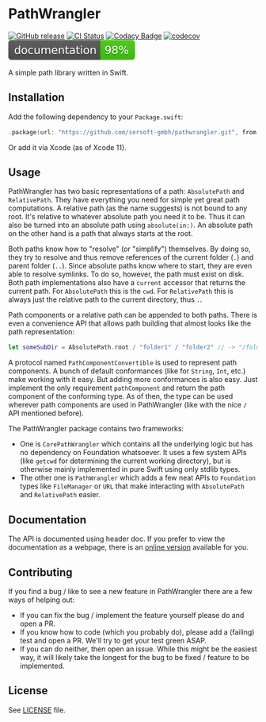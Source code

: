 # PathWrangler

[![GitHub release](https://img.shields.io/github/release/sersoft-gmbh/PathWrangler.svg?style=flat)](https://github.com/sersoft-gmbh/PathWrangler/releases/latest)
[![CI Status](https://travis-ci.com/sersoft-gmbh/PathWrangler.svg?branch=master)](https://travis-ci.com/sersoft-gmbh/PathWrangler)
[![Codacy Badge](https://api.codacy.com/project/badge/Grade/2c8e4e87ed7c4b9b9be446aa2e14b787)](https://www.codacy.com/gh/sersoft-gmbh/PathWrangler?utm_source=github.com&amp;utm_medium=referral&amp;utm_content=sersoft-gmbh/PathWrangler&amp;utm_campaign=Badge_Grade)
[![codecov](https://codecov.io/gh/sersoft-gmbh/PathWrangler/branch/master/graph/badge.svg)](https://codecov.io/gh/sersoft-gmbh/PathWrangler)
[![jazzy](https://raw.githubusercontent.com/sersoft-gmbh/PathWrangler/gh-pages/badge.svg?sanitize=true)](https://sersoft-gmbh.github.io/PathWrangler)

A simple path library written in Swift.

## Installation

Add the following dependency to your `Package.swift`:
```swift
.package(url: "https://github.com/sersoft-gmbh/pathwrangler.git", from: "1.0.0"),
```

Or add it via Xcode (as of Xcode 11).

## Usage

PathWrangler has two basic representations of a path: `AbsolutePath` and `RelativePath`. They have everything you need for simple yet great path computations.
A relative path (as the name suggests) is not bound to any root. It's relative to whatever absolute path you need it to be. Thus it can also be turned into an absolute path using `absolute(in:)`.
An absolute path on the other hand is a path that always starts at the root. 

Both paths know how to "resolve" (or "simplify") themselves. By doing so, they try to resolve and thus remove references of the current folder (`.`) and parent folder (`..`). Since absolute paths know where to start, they are even able to resolve symlinks. To do so, however, the path must exist on disk.
Both path implementations also have a `current` accessor that returns the current path. For `AbsolutePath` this is the `cwd`. For `RelativePath` this is always just the relative path to the current directory, thus `.`.

Path components or a relative path can be appended to both paths. There is even a convenience API that allows path building that almost looks like the path representation:
```swift
let someSubDir = AbsolutePath.root / "folder1" / "folder2" // -> "/folder1/folder2"
```

A protocol named `PathComponentConvertible` is used to represent path components. A bunch of default conformances (like for `String`, `Int`, etc.) make working with it easy. But adding more conformances is also easy. Just implement the only requirement `pathComponent` and return the path component of the conforming type. As of then, the type can be used wherever path components are used in PathWrangler (like with the nice `/` API mentioned before).

The PathWrangler package contains two frameworks:

- One is `CorePathWrangler` which contains all the underlying logic but has no dependency on Foundation whatsoever. It uses a few system APIs (like `getcwd` for determining the current working directory), but is otherwise mainly implemented in pure Swift using only stdlib types.
- The other one is `PathWrangler`  which adds a few neat APIs to `Foundation` types like `FileManager` or `URL` that make interacting with `AbsolutePath` and `RelativePath` easier.

## Documentation

The API is documented using header doc. If you prefer to view the documentation as a webpage, there is an [online version](https://sersoft-gmbh.github.io/PathWrangler) available for you.

## Contributing

If you find a bug / like to see a new feature in PathWrangler there are a few ways of helping out:

-   If you can fix the bug / implement the feature yourself please do and open a PR.
-   If you know how to code (which you probably do), please add a (failing) test and open a PR. We'll try to get your test green ASAP.
-   If you can do neither, then open an issue. While this might be the easiest way, it will likely take the longest for the bug to be fixed / feature to be implemented.

## License

See [LICENSE](./LICENSE) file.
